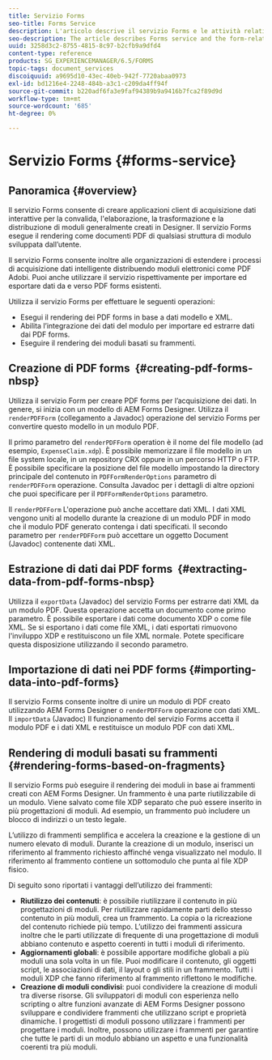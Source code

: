 ```yaml
---
title: Servizio Forms
seo-title: Forms Service
description: L'articolo descrive il servizio Forms e le attività relative ai moduli che è possibile eseguire con il servizio Forms.
seo-description: The article describes Forms service and the form-related tasks you can perform using Forms service.
uuid: 3258d3c2-8755-4815-8c97-b2cfb9a9dfd4
content-type: reference
products: SG_EXPERIENCEMANAGER/6.5/FORMS
topic-tags: document_services
discoiquuid: a9695d10-43ec-40eb-942f-7720abaa0973
exl-id: bd1216e4-2248-484b-a3c1-c209da4ff94f
source-git-commit: b220adf6fa3e9faf94389b9a9416b7fca2f89d9d
workflow-type: tm+mt
source-wordcount: '685'
ht-degree: 0%

---
```


# Servizio Forms {#forms-service}

## Panoramica {#overview}

Il servizio Forms consente di creare applicazioni client di acquisizione dati interattive per la convalida, l&#39;elaborazione, la trasformazione e la distribuzione di moduli generalmente creati in Designer. Il servizio Forms esegue il rendering come documenti PDF di qualsiasi struttura di modulo sviluppata dall’utente.

Il servizio Forms consente inoltre alle organizzazioni di estendere i processi di acquisizione dati intelligente distribuendo moduli elettronici come PDF Adobi. Puoi anche utilizzare il servizio rispettivamente per importare ed esportare dati da e verso PDF forms esistenti.

Utilizza il servizio Forms per effettuare le seguenti operazioni:

* Esegui il rendering dei PDF forms in base a dati modello e XML.
* Abilita l’integrazione dei dati del modulo per importare ed estrarre dati dai PDF forms.
* Eseguire il rendering dei moduli basati su frammenti.

## Creazione di PDF forms  {#creating-pdf-forms-nbsp}

Utilizza il servizio Form per creare PDF forms per l’acquisizione dei dati. In genere, si inizia con un modello di AEM Forms Designer. Utilizza il `renderPDFForm` (collegamento a Javadoc) operazione del servizio Forms per convertire questo modello in un modulo PDF.

Il primo parametro del `renderPDFForm` operation è il nome del file modello (ad esempio, `ExpenseClaim.xdp`). È possibile memorizzare il file modello in un file system locale, in un repository CRX oppure in un percorso HTTP o FTP. È possibile specificare la posizione del file modello impostando la directory principale del contenuto in `PDFFormRenderOptions` parametro di `renderPDFForm` operazione. Consulta Javadoc per i dettagli di altre opzioni che puoi specificare per il `PDFFormRenderOptions` parametro.

Il `renderPDFForm` L&#39;operazione può anche accettare dati XML. I dati XML vengono uniti al modello durante la creazione di un modulo PDF in modo che il modulo PDF generato contenga i dati specificati. Il secondo parametro per `renderPDFForm` può accettare un oggetto Document (Javadoc) contenente dati XML.

## Estrazione di dati dai PDF forms  {#extracting-data-from-pdf-forms-nbsp}

Utilizza il `exportData` (Javadoc) del servizio Forms per estrarre dati XML da un modulo PDF. Questa operazione accetta un documento come primo parametro. È possibile esportare i dati come documento XDP o come file XML. Se si esportano i dati come file XML, i dati esportati rimuovono l&#39;inviluppo XDP e restituiscono un file XML normale. Potete specificare questa disposizione utilizzando il secondo parametro.

## Importazione di dati nei PDF forms {#importing-data-into-pdf-forms}

Il servizio Forms consente inoltre di unire un modulo di PDF creato utilizzando AEM Forms Designer o `renderPDFForm` operazione con dati XML. Il `importData` (Javadoc) Il funzionamento del servizio Forms accetta il modulo PDF e i dati XML e restituisce un modulo PDF con dati XML.

## Rendering di moduli basati su frammenti {#rendering-forms-based-on-fragments}

Il servizio Forms può eseguire il rendering dei moduli in base ai frammenti creati con AEM Forms Designer. Un frammento è una parte riutilizzabile di un modulo. Viene salvato come file XDP separato che può essere inserito in più progettazioni di moduli. Ad esempio, un frammento può includere un blocco di indirizzi o un testo legale.

L’utilizzo di frammenti semplifica e accelera la creazione e la gestione di un numero elevato di moduli. Durante la creazione di un modulo, inserisci un riferimento al frammento richiesto affinché venga visualizzato nel modulo. Il riferimento al frammento contiene un sottomodulo che punta al file XDP fisico.

Di seguito sono riportati i vantaggi dell’utilizzo dei frammenti:

* **Riutilizzo dei contenuti**: è possibile riutilizzare il contenuto in più progettazioni di moduli. Per riutilizzare rapidamente parti dello stesso contenuto in più moduli, crea un frammento. La copia o la ricreazione del contenuto richiede più tempo. L’utilizzo dei frammenti assicura inoltre che le parti utilizzate di frequente di una progettazione di moduli abbiano contenuto e aspetto coerenti in tutti i moduli di riferimento.
* **Aggiornamenti globali**: è possibile apportare modifiche globali a più moduli una sola volta in un file. Puoi modificare il contenuto, gli oggetti script, le associazioni di dati, il layout o gli stili in un frammento. Tutti i moduli XDP che fanno riferimento al frammento riflettono le modifiche.
* **Creazione di moduli condivisi**: puoi condividere la creazione di moduli tra diverse risorse. Gli sviluppatori di moduli con esperienza nello scripting o altre funzioni avanzate di AEM Forms Designer possono sviluppare e condividere frammenti che utilizzano script e proprietà dinamiche. I progettisti di moduli possono utilizzare i frammenti per progettare i moduli. Inoltre, possono utilizzare i frammenti per garantire che tutte le parti di un modulo abbiano un aspetto e una funzionalità coerenti tra più moduli.
